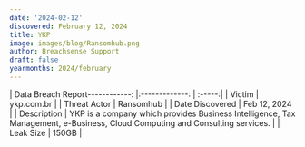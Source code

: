 ```yaml
---
date: '2024-02-12'
discovered: February 12, 2024
title: YKP
image: images/blog/Ransomhub.png
author: Breachsense Support
draft: false
yearmonths: 2024/february
---
```


| Data Breach Report------------:     |:-------------:    | :-----:|
| Victim      | ykp.com.br      | 
| Threat Actor      | Ransomhub      | 
| Date Discovered      | Feb 12, 2024      | 
| Description      | YKP is a company which provides Business Intelligence, Tax Management, e-Business, Cloud Computing and Consulting services.      | 
| Leak Size      | 150GB      | 

